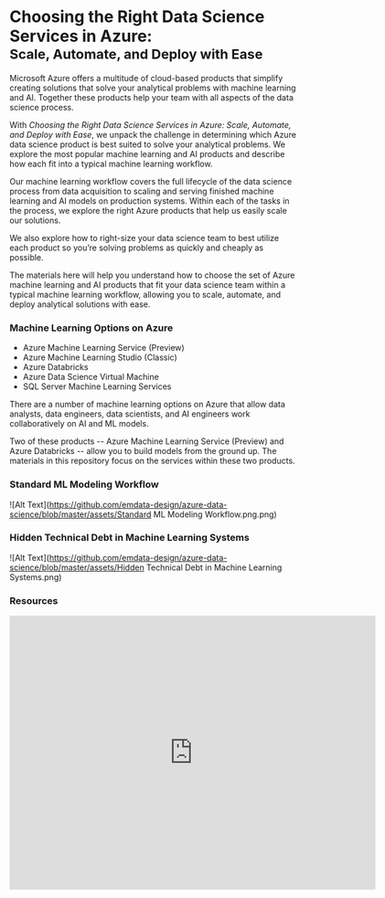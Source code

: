 # Choosing the Right Data Science Services in Azure: <small><br>Scale, Automate, and Deploy with Ease</small>
Microsoft Azure offers a multitude of cloud-based products that simplify creating solutions that solve your analytical problems with machine learning and AI. Together these products help your team with all aspects of the data science process.

With _Choosing the Right Data Science Services in Azure: Scale, Automate, and Deploy with Ease_, we unpack the challenge in determining which Azure data science product is best suited to solve your analytical problems. We explore the most popular machine learning and AI products and describe how each fit into a typical machine learning workflow.

Our machine learning workflow covers the full lifecycle of the data science process from data acquisition to scaling and serving finished machine learning and AI models on production systems. Within each of the tasks in the process, we explore the right Azure products that help us easily scale our solutions. 

We also explore how to right-size your data science team to best utilize each product so you’re solving problems as quickly and cheaply as possible.

The materials here will help you understand how to choose the set of Azure machine learning and AI products that fit your data science team within a typical machine learning workflow, allowing you to scale, automate, and deploy analytical solutions with ease.

### Machine Learning Options on Azure

 - Azure Machine Learning Service (Preview)
 - Azure Machine Learning Studio (Classic)
 - Azure Databricks
 - Azure Data Science Virtual Machine
 - SQL Server Machine Learning Services

There are a number of machine learning options on Azure that allow data analysts, data engineers, data scientists, and AI engineers work collaboratively on AI and ML models. 

Two of these products -- Azure Machine Learning Service (Preview) and Azure Databricks -- allow you to build models from the ground up. The materials in this repository focus on the services within these two products.

### Standard ML Modeling Workflow

![Alt Text](https://github.com/emdata-design/azure-data-science/blob/master/assets/Standard ML Modeling Workflow.png.png)

### Hidden Technical Debt in Machine Learning Systems

![Alt Text](https://github.com/emdata-design/azure-data-science/blob/master/assets/Hidden Technical Debt in Machine Learning Systems.png)

### Resources

<iframe allowfullscreen frameborder="0" style="width:640px; height:480px" src="https://www.lucidchart.com/documents/embeddedchart/acf9aa5d-a85f-4786-bf56-e49a88a63bac" id="njITNFkZGuO."></iframe>



